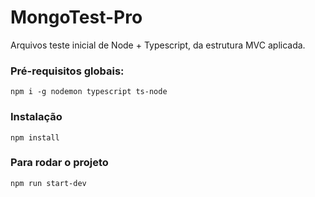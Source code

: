 # MongoTest-Pro

Arquivos teste inicial de Node + Typescript, da estrutura MVC aplicada.

### Pré-requisitos globais:
`npm i -g nodemon typescript ts-node`

### Instalação
`npm install`

### Para rodar o projeto
`npm run start-dev`